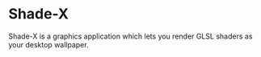 # Shade-X
Shade-X is a graphics application which lets you render GLSL shaders as your desktop wallpaper.
